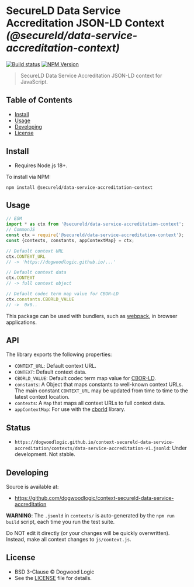 # SecureLD Data Service Accreditation JSON-LD Context _(@secureld/data-service-accreditation-context)_

[![Build status](https://img.shields.io/github/actions/workflow/status/dogwoodlogic/context-secureld-data-service-accreditation/main.yml)](https://github.com/dogwoodlogic/context-secureld-data-service-accreditation/actions/workflow/main.yml)
[![NPM Version](https://img.shields.io/npm/v/@secureld/data-service-accreditation-context.svg)](https://npm.im/@secureld/data-service-accreditation-context)

> SecureLD Data Service Accreditation JSON-LD context for JavaScript.

## Table of Contents

- [Install](#install)
- [Usage](#usage)
- [Developing](#developing)
- [License](#license)

## Install

- Requires Node.js 18+.

To install via NPM:

```
npm install @secureld/data-service-accreditation-context
```

## Usage

```js
// ESM
import * as ctx from '@secureld/data-service-accreditation-context';
// CommonJS
const ctx = require('@secureld/data-service-accreditation-context');
const {contexts, constants, appContextMap} = ctx;

// Default context URL
ctx.CONTEXT_URL
// -> 'https://dogwoodlogic.github.io/...'

// Default context data
ctx.CONTEXT
// -> full context object

// Default codec term map value for CBOR-LD
ctx.constants.CBORLD_VALUE
// ->  0x0..
```

This package can be used with bundlers, such as [webpack][], in browser
applications.

## API

The library exports the following properties:
- `CONTEXT_URL`: Default context URL.
- `CONTEXT`: Default context data.
- `CBORLD_VALUE`: Default codec term map value for [CBOR-LD][].
- `constants`: A Object that maps constants to well-known context URLs. The
  main constant `CONTEXT_URL` may be updated from time to time to the
  latest context location.
- `contexts`: A `Map` that maps all context URLs to full context data.
- `appContextMap`: For use with the [cborld][] library.

## Status

- `https://dogwoodlogic.github.io/context-secureld-data-service-accreditation/contexts/data-service-accreditation-v1.jsonld`: Under development. Not stable.

## Developing

Source is available at:
- https://github.com/dogwoodlogic/context-secureld-data-service-accreditation

**WARNING**: The `.jsonld` in `contexts/` is auto-generated by the `npm run
build` script, each time you run the test suite.

Do NOT edit it directly (or your changes will be quickly overwritten).
Instead, make all context changes to `js/context.js`.

## License

- BSD 3-Clause © Dogwood Logic
- See the [LICENSE](./LICENSE) file for details.

[CBOR-LD]: https://digitalbazaar.github.io/cbor-ld-spec/
[cborld]: https://github.com/digitalbazaar/cborld
[webpack]: https://webpack.js.org/
